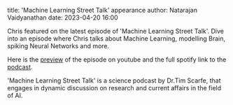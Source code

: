 title: 'Machine Learning Street Talk' appearance author: Natarajan Vaidyanathan date: 2023-04-20 16:00

Chris featured on the latest episode of 'Machine Learning Street Talk'. Dive into an episode  where Chris talks about Machine Learning, modelling Brain, spiking Neural Networks and more. 

Here is the [preview](https://www.youtube.com/watch?v=c6P4jqn7dpM) of the episode on youtube and the full spotify link to the [podcast](https://open.spotify.com/episode/421BieT1nEHxw0LfQQE0lG?si=h9ZTEOriTI-EY8zPzw5tUQ).

'Machine Learning Street Talk' is a science podcast by Dr.Tim Scarfe, that engages in dynamic discussion on research and current affairs in the field of AI. 
